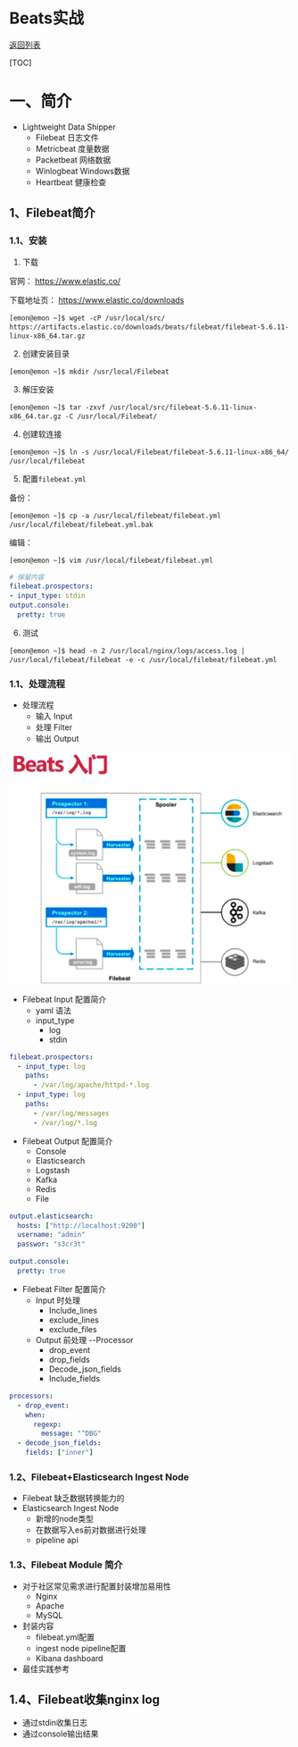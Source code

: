 # Beats实战

[返回列表](https://github.com/EmonCodingBackEnd/backend-tutorial)

[TOC]

# 一、简介

- Lightweight Data Shipper
  - Filebeat 日志文件
  - Metricbeat 度量数据
  - Packetbeat 网络数据
  - Winlogbeat Windows数据
  - Heartbeat 健康检查

## 1、Filebeat简介

### 1.1、安装

1. 下载

官网： <https://www.elastic.co/>

下载地址页： <https://www.elastic.co/downloads>

```shell
[emon@emon ~]$ wget -cP /usr/local/src/ https://artifacts.elastic.co/downloads/beats/filebeat/filebeat-5.6.11-linux-x86_64.tar.gz
```

2. 创建安装目录

```shell
[emon@emon ~]$ mkdir /usr/local/Filebeat
```

3. 解压安装

```shell
[emon@emon ~]$ tar -zxvf /usr/local/src/filebeat-5.6.11-linux-x86_64.tar.gz -C /usr/local/Filebeat/
```

4. 创建软连接

```shell
[emon@emon ~]$ ln -s /usr/local/Filebeat/filebeat-5.6.11-linux-x86_64/ /usr/local/filebeat
```

5. 配置`filebeat.yml`

备份：

```shell
[emon@emon ~]$ cp -a /usr/local/filebeat/filebeat.yml /usr/local/filebeat/filebeat.yml.bak 
```

编辑：

```shell
[emon@emon ~]$ vim /usr/local/filebeat/filebeat.yml
```

```yaml
# 保留内容
filebeat.prospectors:
- input_type: stdin
output.console:
  pretty: true
```

6. 测试

```shell
[emon@emon ~]$ head -n 2 /usr/local/nginx/logs/access.log | /usr/local/filebeat/filebeat -e -c /usr/local/filebeat/filebeat.yml
```



### 1.1、处理流程

- 处理流程
  - 输入 Input
  - 处理 Filter
  - 输出 Output

![Beats入门](https://github.com/EmonCodingBackEnd/backend-tutorial/blob/master/tutorials/ElasticStack/Beats/images/20180902193823.png)

- Filebeat Input 配置简介
  - yaml 语法
  - input_type
    - log
    - stdin

```yaml
filebeat.prospectors:
  - input_type: log
    paths:
      - /var/log/apache/httpd-*.log
  - input_type: log
  	paths:
      - /var/log/messages
      - /var/log/*.log
```



- Filebeat Output 配置简介
  - Console
  - Elasticsearch
  - Logstash
  - Kafka
  - Redis
  - File

```yaml
output.elasticsearch:
  hosts: ["http://localhost:9200"]
  username: "admin"
  passwor: "s3cr3t"
```

```yaml
output.console:
  pretty: true
```

- Filebeat Filter 配置简介
  - Input 时处理
    - Include_lines
    - exclude_lines
    - exclude_files
  - Output 前处理 --Processor
    - drop_event
    - drop_fields
    - Decode_json_fields
    - Include_fields

```yaml
processors:
  - drop_event:
    when:
      regexp:
        message: "^DBG"
  - decode_json_fields:
    fields: ["inner"]
```

### 1.2、Filebeat+Elasticsearch Ingest Node

- Filebeat 缺乏数据转换能力的
- Elasticsearch Ingest Node
  - 新增的node类型
  - 在数据写入es前对数据进行处理
  - pipeline api

### 1.3、Filebeat Module 简介

- 对于社区常见需求进行配置封装增加易用性
  - Nginx
  - Apache
  - MySQL
- 封装内容
  - filebeat.yml配置
  - ingest node pipeline配置
  - Kibana dashboard
- 最佳实践参考



## 1.4、Filebeat收集nginx log

- 通过stdin收集日志
- 通过console输出结果



## 
